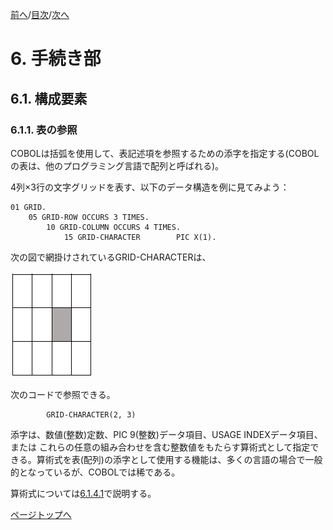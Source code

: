 <!--navi start1-->
[前へ](5-6.md)/[目次](https://opensourcecobol.github.io/markdown/TOC.html)/[次へ](6-1-2.md)
<!--navi end1-->
# 6. 手続き部

## 6.1. 構成要素

### 6.1.1. 表の参照

COBOLは括弧を使用して、表記述項を参照するための添字を指定する(COBOLの表は、他のプログラミング言語で配列と呼ばれる)。

4列×3行の文字グリッドを表す、以下のデータ構造を例に見てみよう：

```
01 GRID.
    05 GRID-ROW OCCURS 3 TIMES.
        10 GRID-COLUMN OCCURS 4 TIMES.
            15 GRID-CHARACTER        PIC X(1).
```

次の図で網掛けされているGRID-CHARACTERは、

![alt text](Image/6-0.png)


次のコードで参照できる。

            GRID-CHARACTER(2, 3)

添字は、数値(整数)定数、PIC 9(整数)データ項目、USAGE INDEXデータ項目、または
これらの任意の組み合わせを含む整数値をもたらす算術式として指定できる。算術式を表(配列)の添字として使用する機能は、多くの言語の場合で一般的となっているが、COBOLでは稀である。

算術式については[6.1.4.1](6-1-4-1.md#6141-算術式)で説明する。

<!--navi start2-->

[ページトップへ](6-1-1.md)
<!--navi end2-->
